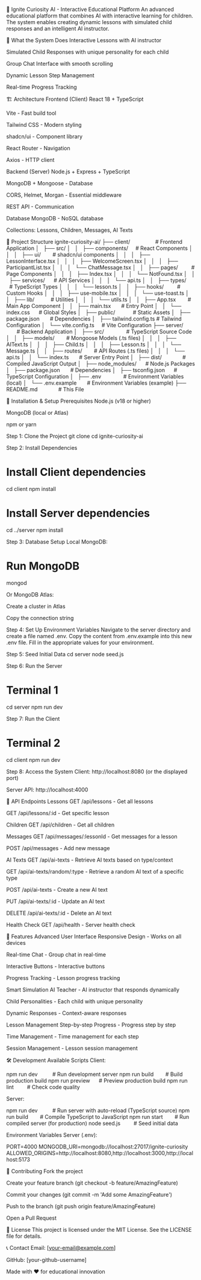 🚀 Ignite Curiosity AI - Interactive Educational Platform
An advanced educational platform that combines AI with interactive learning for children. The system enables creating dynamic lessons with simulated child responses and an intelligent AI instructor.

🎯 What the System Does
Interactive Lessons with AI instructor

Simulated Child Responses with unique personality for each child

Group Chat Interface with smooth scrolling

Dynamic Lesson Step Management

Real-time Progress Tracking

🏗️ Architecture
Frontend (Client)
React 18 + TypeScript

Vite - Fast build tool

Tailwind CSS - Modern styling

shadcn/ui - Component library

React Router - Navigation

Axios - HTTP client

Backend (Server)
Node.js + Express + TypeScript

MongoDB + Mongoose - Database

CORS, Helmet, Morgan - Essential middleware

REST API - Communication

Database
MongoDB - NoSQL database

Collections: Lessons, Children, Messages, AI Texts

📁 Project Structure
ignite-curiosity-ai/
├── client/                 # Frontend Application
│   ├── src/
│   │   ├── components/     # React Components
│   │   │   ├── ui/        # shadcn/ui components
│   │   │   ├── LessonInterface.tsx
│   │   │   ├── WelcomeScreen.tsx
│   │   │   ├── ParticipantList.tsx
│   │   │   └── ChatMessage.tsx
│   │   ├── pages/         # Page Components
│   │   │   ├── Index.tsx
│   │   │   └── NotFound.tsx
│   │   ├── services/      # API Services
│   │   │   └── api.ts
│   │   ├── types/         # TypeScript Types
│   │   │   └── lesson.ts
│   │   ├── hooks/         # Custom Hooks
│   │   │   ├── use-mobile.tsx
│   │   │   └── use-toast.ts
│   │   ├── lib/           # Utilities
│   │   │   └── utils.ts
│   │   ├── App.tsx        # Main App Component
│   │   ├── main.tsx       # Entry Point
│   │   └── index.css      # Global Styles
│   ├── public/            # Static Assets
│   ├── package.json       # Dependencies
│   ├── tailwind.config.ts # Tailwind Configuration
│   └── vite.config.ts     # Vite Configuration
├── server/                # Backend Application
│   ├── src/               # TypeScript Source Code
│   │   ├── models/        # Mongoose Models (.ts files)
│   │   │   ├── AIText.ts
│   │   │   ├── Child.ts
│   │   │   ├── Lesson.ts
│   │   │   └── Message.ts
│   │   ├── routes/        # API Routes (.ts files)
│   │   │   └── api.ts
│   │   └── index.ts       # Server Entry Point
│   ├── dist/              # Compiled JavaScript Output
│   ├── node_modules/      # Node.js Packages
│   ├── package.json       # Dependencies
│   ├── tsconfig.json      # TypeScript Configuration
│   ├── .env               # Environment Variables (local)
│   └── .env.example       # Environment Variables (example)
├── README.md              # This File

🚀 Installation & Setup
Prerequisites
Node.js (v18 or higher)

MongoDB (local or Atlas)

npm or yarn

Step 1: Clone the Project
git clone <repository-url>
cd ignite-curiosity-ai

Step 2: Install Dependencies
# Install Client dependencies
cd client
npm install

# Install Server dependencies
cd ../server
npm install

Step 3: Database Setup
Local MongoDB:

# Run MongoDB
mongod

Or MongoDB Atlas:

Create a cluster in Atlas

Copy the connection string

Step 4: Set Up Environment Variables
Navigate to the server directory and create a file named .env. Copy the content from .env.example into this new .env file. Fill in the appropriate values for your environment.

Step 5: Seed Initial Data
cd server
node seed.js

Step 6: Run the Server
# Terminal 1
cd server
npm run dev

Step 7: Run the Client
# Terminal 2
cd client
npm run dev

Step 8: Access the System
Client: http://localhost:8080 (or the displayed port)

Server API: http://localhost:4000

🔧 API Endpoints
Lessons
GET /api/lessons - Get all lessons

GET /api/lessons/:id - Get specific lesson

Children
GET /api/children - Get all children

Messages
GET /api/messages/:lessonId - Get messages for a lesson

POST /api/messages - Add new message

AI Texts
GET /api/ai-texts - Retrieve AI texts based on type/context

GET /api/ai-texts/random/:type - Retrieve a random AI text of a specific type

POST /api/ai-texts - Create a new AI text

PUT /api/ai-texts/:id - Update an AI text

DELETE /api/ai-texts/:id - Delete an AI text

Health Check
GET /api/health - Server health check

🎨 Features
Advanced User Interface
Responsive Design - Works on all devices

Real-time Chat - Group chat in real-time

Interactive Buttons - Interactive buttons

Progress Tracking - Lesson progress tracking

Smart Simulation
AI Teacher - AI instructor that responds dynamically

Child Personalities - Each child with unique personality

Dynamic Responses - Context-aware responses

Lesson Management
Step-by-step Progress - Progress step by step

Time Management - Time management for each step

Session Management - Lesson session management

🛠️ Development
Available Scripts
Client:

npm run dev          # Run development server
npm run build        # Build production build
npm run preview      # Preview production build
npm run lint         # Check code quality

Server:

npm run dev          # Run server with auto-reload (TypeScript source)
npm run build        # Compile TypeScript to JavaScript
npm run start        # Run compiled server (for production)
node seed.js         # Seed initial data

Environment Variables
Server (.env):

PORT=4000
MONGODB_URI=mongodb://localhost:27017/ignite-curiosity
ALLOWED_ORIGINS=http://localhost:8080,http://localhost:3000,http://localhost:5173

🤝 Contributing
Fork the project

Create your feature branch (git checkout -b feature/AmazingFeature)

Commit your changes (git commit -m 'Add some AmazingFeature')

Push to the branch (git push origin feature/AmazingFeature)

Open a Pull Request

📝 License
This project is licensed under the MIT License. See the LICENSE file for details.

📞 Contact
Email: [your-email@example.com]

GitHub: [your-github-username]

Made with ❤️ for educational innovation